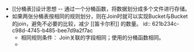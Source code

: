 - [[分桶表]]设计思想 --  通过一个分桶函数，将数据划分成多个文件进行存储。
- 如果两张分桶表按相同的规则划分，则在Join时就可以实现Bucket与Bucket的join，避免不必要的比较，减少 [[笛卡尔积]] 的数量。
  id:: 621b234c-c98d-4745-b485-bee7d9a2f7ac
	- 相同规则条件： Join关联的字段相同；使用的分桶函数相同。
	-